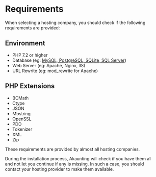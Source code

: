 Requirements
===========

When selecting a hosting company, you should check if the following requirements are provided:

Environment
-----------

* PHP 7.2 or higher
* Database (eg: [MySQL, PostgreSQL, SQLite, SQL Server](https://laravel.com/docs/6.x/database))
* Web Server (eg: Apache, Nginx, IIS)
* URL Rewrite (eg: mod_rewrite for Apache)

PHP Extensions
--------------
 - BCMath
 - Ctype
 - JSON
 - Mbstring
 - OpenSSL
 - PDO
 - Tokenizer
 - XML
 - Zip

These requirements are provided by almost all hosting companies.

During the installation process, Akaunting will check if you have them all and not let you continue if any is missing. In such a case, you should contact your hosting provider to make them available.
